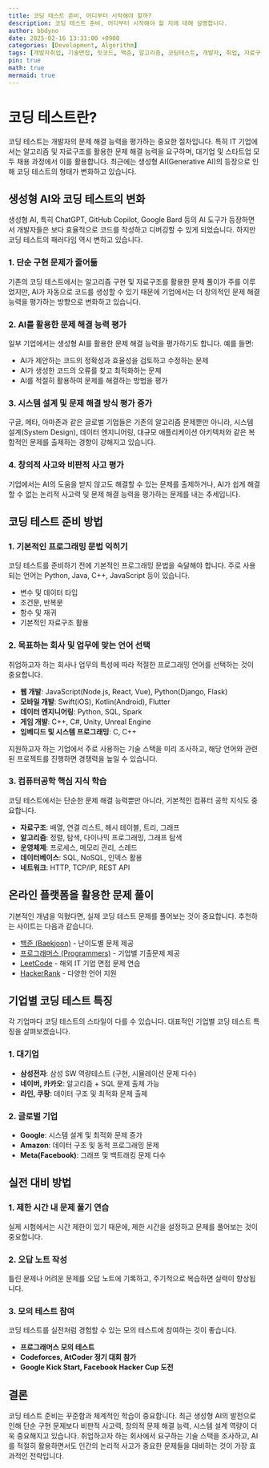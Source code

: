 ```yaml
---
title: 코딩 테스트 준비, 어디부터 시작해야 할까?
description: 코딩 테스트 준비, 어디부터 시작해야 할 지에 대해 설명합니다.
author: bbdyno
date: 2025-02-16 13:31:00 +0900
categories: [Development, Algorithm]
tags: [개발자취업, 기술면접, 릿코드, 백준, 알고리즘, 코딩테스트, 개발자, 취업, 자료구조]
pin: true
math: true
mermaid: true
---
```


# 코딩 테스트란?

코딩 테스트는 개발자의 문제 해결 능력을 평가하는 중요한 절차입니다. 특히 IT 기업에서는 알고리즘 및 자료구조를 활용한 문제 해결 능력을 요구하며, 대기업 및 스타트업 모두 채용 과정에서 이를 활용합니다. 최근에는 생성형 AI(Generative AI)의 등장으로 인해 코딩 테스트의 형태가 변화하고 있습니다.

## 생성형 AI와 코딩 테스트의 변화

생성형 AI, 특히 ChatGPT, GitHub Copilot, Google Bard 등의 AI 도구가 등장하면서 개발자들은 보다 효율적으로 코드를 작성하고 디버깅할 수 있게 되었습니다. 하지만 코딩 테스트의 패러다임 역시 변하고 있습니다.

### 1. 단순 구현 문제가 줄어듦

기존의 코딩 테스트에서는 알고리즘 구현 및 자료구조를 활용한 문제 풀이가 주를 이루었지만, AI가 자동으로 코드를 생성할 수 있기 때문에 기업에서는 더 창의적인 문제 해결 능력을 평가하는 방향으로 변화하고 있습니다.

### 2. AI를 활용한 문제 해결 능력 평가

일부 기업에서는 생성형 AI를 활용한 문제 해결 능력을 평가하기도 합니다. 예를 들면:

- AI가 제안하는 코드의 정확성과 효율성을 검토하고 수정하는 문제
- AI가 생성한 코드의 오류를 찾고 최적화하는 문제
- AI를 적절히 활용하여 문제를 해결하는 방법을 평가

### 3. 시스템 설계 및 문제 해결 방식 평가 증가

구글, 메타, 아마존과 같은 글로벌 기업들은 기존의 알고리즘 문제뿐만 아니라, 시스템 설계(System Design), 데이터 엔지니어링, 대규모 애플리케이션 아키텍처와 같은 복합적인 문제를 출제하는 경향이 강해지고 있습니다.

### 4. 창의적 사고와 비판적 사고 평가

기업에서는 AI의 도움을 받지 않고도 해결할 수 있는 문제를 출제하거나, AI가 쉽게 해결할 수 없는 논리적 사고력 및 문제 해결 능력을 평가하는 문제를 내는 추세입니다.

## 코딩 테스트 준비 방법

### 1. 기본적인 프로그래밍 문법 익히기

코딩 테스트를 준비하기 전에 기본적인 프로그래밍 문법을 숙달해야 합니다. 주로 사용되는 언어는 Python, Java, C++, JavaScript 등이 있습니다.

- 변수 및 데이터 타입
- 조건문, 반복문
- 함수 및 재귀
- 기본적인 자료구조 활용

### 2. 목표하는 회사 및 업무에 맞는 언어 선택

취업하고자 하는 회사나 업무의 특성에 따라 적절한 프로그래밍 언어를 선택하는 것이 중요합니다.

- **웹 개발**: JavaScript(Node.js, React, Vue), Python(Django, Flask)
- **모바일 개발**: Swift(iOS), Kotlin(Android), Flutter
- **데이터 엔지니어링**: Python, SQL, Spark
- **게임 개발**: C++, C#, Unity, Unreal Engine
- **임베디드 및 시스템 프로그래밍**: C, C++

지원하고자 하는 기업에서 주로 사용하는 기술 스택을 미리 조사하고, 해당 언어와 관련된 프로젝트를 진행하면 경쟁력을 높일 수 있습니다.

### 3. 컴퓨터공학 핵심 지식 학습

코딩 테스트에서는 단순한 문제 해결 능력뿐만 아니라, 기본적인 컴퓨터 공학 지식도 중요합니다.

- **자료구조**: 배열, 연결 리스트, 해시 테이블, 트리, 그래프
- **알고리즘**: 정렬, 탐색, 다이나믹 프로그래밍, 그래프 탐색
- **운영체제**: 프로세스, 메모리 관리, 스레드
- **데이터베이스**: SQL, NoSQL, 인덱스 활용
- **네트워크**: HTTP, TCP/IP, REST API

## 온라인 플랫폼을 활용한 문제 풀이

기본적인 개념을 익혔다면, 실제 코딩 테스트 문제를 풀어보는 것이 중요합니다. 추천하는 사이트는 다음과 같습니다.

- [백준 (Baekjoon)](https://www.acmicpc.net/) - 난이도별 문제 제공
- [프로그래머스 (Programmers)](https://programmers.co.kr/) - 기업별 기출문제 제공
- [LeetCode](https://leetcode.com/) - 해외 IT 기업 면접 문제 연습
- [HackerRank](https://www.hackerrank.com/) - 다양한 언어 지원

## 기업별 코딩 테스트 특징

각 기업마다 코딩 테스트의 스타일이 다를 수 있습니다. 대표적인 기업별 코딩 테스트 특징을 살펴보겠습니다.

### 1. 대기업

- **삼성전자**: 삼성 SW 역량테스트 (구현, 시뮬레이션 문제 다수)
- **네이버, 카카오**: 알고리즘 + SQL 문제 출제 가능
- **라인, 쿠팡**: 데이터 구조 및 최적화 문제 출제

### 2. 글로벌 기업

- **Google**: 시스템 설계 및 최적화 문제 증가
- **Amazon**: 데이터 구조 및 동적 프로그래밍 문제
- **Meta(Facebook)**: 그래프 및 백트래킹 문제 다수

## 실전 대비 방법

### 1. 제한 시간 내 문제 풀기 연습

실제 시험에서는 시간 제한이 있기 때문에, 제한 시간을 설정하고 문제를 풀어보는 것이 중요합니다.

### 2. 오답 노트 작성

틀린 문제나 어려운 문제를 오답 노트에 기록하고, 주기적으로 복습하면 실력이 향상됩니다.

### 3. 모의 테스트 참여

코딩 테스트를 실전처럼 경험할 수 있는 모의 테스트에 참여하는 것이 좋습니다.

- **프로그래머스 모의 테스트**
- **Codeforces, AtCoder 정기 대회 참가**
- **Google Kick Start, Facebook Hacker Cup 도전**

## 결론

코딩 테스트 준비는 꾸준함과 체계적인 학습이 중요합니다. 최근 생성형 AI의 발전으로 인해 단순 구현 문제보다 비판적 사고력, 창의적 문제 해결 능력, 시스템 설계 역량이 더욱 중요해지고 있습니다. 취업하고자 하는 회사에서 요구하는 기술 스택을 조사하고, AI를 적절히 활용하면서도 인간의 논리적 사고가 중요한 문제들을 대비하는 것이 가장 효과적인 전략입니다.
